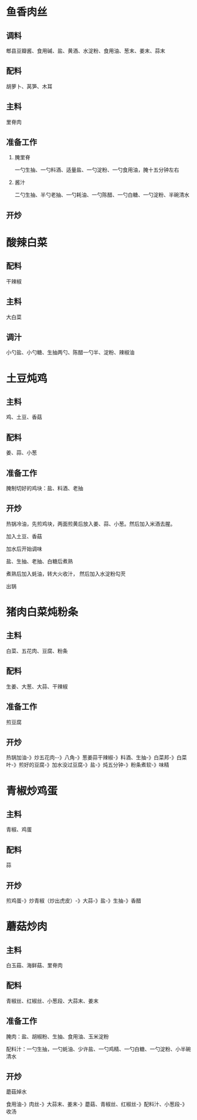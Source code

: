 # 鱼香肉丝

## 调料

郫县豆瓣酱、食用碱、盐、黄酒、水淀粉、食用油、葱末、姜末、蒜末

## 配料

胡萝卜、莴笋、木耳

## 主料

里脊肉

## 准备工作

1. 腌里脊

   一勺生抽、一勺料酒、适量盐、一勺淀粉、一勺食用油，腌十五分钟左右

2. 酱汁

   二勺生抽、半勺老抽、一勺耗油、一勺陈醋、一勺白糖、一勺淀粉、半碗清水

## 开炒



# 酸辣白菜

## 配料

干辣椒

## 主料

大白菜

## 调汁

小勺盐、小勺糖、生抽两勺、陈醋一勺半、淀粉、辣椒油

# 土豆炖鸡

## 主料

鸡、土豆、香菇

## 配料

姜、蒜、小葱

## 准备工作

腌制切好的鸡块：盐、料酒、老抽

## 开炒

热锅冷油，先煎鸡块，两面煎黄后放入姜、蒜、小葱。然后加入米酒去腥。

加入土豆、香菇

加水后开始调味

盐、生抽、老抽、白糖后煮熟

煮熟后加入蚝油，转大火收汁， 然后加入水淀粉勾芡

出锅

# 猪肉白菜炖粉条

## 主料

白菜、五花肉、豆腐、粉条

## 配料

生姜、大葱、大蒜、干辣椒

## 准备工作

煎豆腐

## 开炒

热锅加油-》炒五花肉--》八角-》葱姜蒜干辣椒-》料酒、生抽-》白菜邦-》白菜叶-》煎好的豆腐-》加水没过豆腐-》盐-》炖五分钟-》粉条煮软-》味精

# 青椒炒鸡蛋

## 主料

青椒、鸡蛋

## 配料

蒜

## 开炒

煎鸡蛋-》炒青椒（炒出虎皮）-》大蒜-》盐-》生抽-》香醋

# 蘑菇炒肉

## 主料

白玉菇、海鲜菇、里脊肉

## 配料

青椒丝、红椒丝、小葱段、大蒜末、姜末

## 准备工作

腌肉：盐、胡椒粉、生抽、食用油、玉米淀粉

配料汁：一勺生抽，一勺蚝油、少许盐、一勺鸡精、一勺白糖、一勺淀粉、小半碗清水

## 开炒

蘑菇焯水

食用油-》肉丝-》大蒜末、姜末-》蘑菇、青椒丝、红椒丝-》配料汁、小葱段-》收汤



